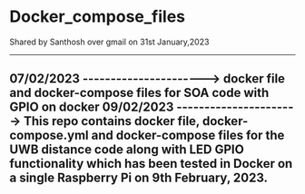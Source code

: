 # Docker_compose_files

Shared by Santhosh over gmail on 31st January,2023

-------------------------------------------------------------------------------------------------------------------------------------------------------------------------
07/02/2023 ----------------------> docker file and docker-compose files for SOA code with GPIO on docker
09/02/2023 ----------------------> This repo contains docker file, docker-compose.yml and docker-compose files for the UWB distance code along with LED GPIO                                                functionality which has been tested in Docker on a single Raspberry Pi on 9th February, 2023.
-------------------------------------------------------------------------------------------------------------------------------------------------------------------------
